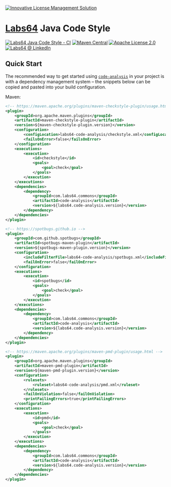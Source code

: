 <a href="https://netlicensing.io"><img src="https://netlicensing.io/img/netlicensing-stage-twitter.jpg" alt="Innovative License Management Solution"></a>

# [Labs64](https://www.labs64.com) Java Code Style

[![Labs64 Java Code Style - CI](https://github.com/Labs64/code-analysis/actions/workflows/code-analysis-ci.yml/badge.svg)](https://github.com/Labs64/code-analysis/actions/workflows/code-analysis-ci.yml)
[![Maven Central](https://maven-badges.herokuapp.com/maven-central/com.labs64.commons/code-analysis/badge.svg?style=flat)](https://maven-badges.herokuapp.com/maven-central/com.labs64.commons/code-analysis)
[![Apache License 2.0](https://img.shields.io/badge/License-Apache%202.0-blue.svg)](https://github.com/Labs64/code-analysis/blob/master/LICENSE)
[![Labs64 @ LinkedIn](https://img.shields.io/badge/Labs64-0077B5.svg?logo=LinkedIn)](https://www.linkedin.com/company/labs64-gmbh/)

## Quick Start

The recommended way to get started using [`code-analysis`](https://search.maven.org/#search%7Cga%7C1%7Cg%3A%22com.labs64.commons%22) in your project is with a dependency management system – the snippets below can be copied and pasted into your build configuration.

Maven:
```xml
<!-- https://maven.apache.org/plugins/maven-checkstyle-plugin/usage.html -->
<plugin>
    <groupId>org.apache.maven.plugins</groupId>
    <artifactId>maven-checkstyle-plugin</artifactId>
    <version>${maven-checkstyle-plugin.version}</version>
    <configuration>
        <configLocation>labs64-code-analysis/checkstyle.xml</configLocation>
        <failsOnError>false</failsOnError>
    </configuration>
    <executions>
        <execution>
            <id>checkstyle</id>
            <goals>
                <goal>check</goal>
            </goals>
        </execution>
    </executions>
    <dependencies>
        <dependency>
            <groupId>com.labs64.commons</groupId>
            <artifactId>code-analysis</artifactId>
            <version>${labs64.code-analysis.version}</version>
        </dependency>
    </dependencies>
</plugin>

<!-- https://spotbugs.github.io -->
<plugin>
    <groupId>com.github.spotbugs</groupId>
    <artifactId>spotbugs-maven-plugin</artifactId>
    <version>${spotbugs-maven-plugin.version}</version>
    <configuration>
        <includeFilterFile>labs64-code-analysis/spotbugs.xml</includeFilterFile>
        <failOnError>false</failOnError>
    </configuration>
    <executions>
        <execution>
            <id>spotbugs</id>
            <goals>
                <goal>check</goal>
            </goals>
        </execution>
    </executions>
    <dependencies>
        <dependency>
            <groupId>com.labs64.commons</groupId>
            <artifactId>code-analysis</artifactId>
            <version>${labs64.code-analysis.version}</version>
        </dependency>
    </dependencies>
</plugin>

<!-- https://maven.apache.org/plugins/maven-pmd-plugin/usage.html -->
<plugin>
    <groupId>org.apache.maven.plugins</groupId>
    <artifactId>maven-pmd-plugin</artifactId>
    <version>${maven-pmd-plugin.version}</version>
    <configuration>
        <rulesets>
            <ruleset>labs64-code-analysis/pmd.xml</ruleset>
        </rulesets>
        <failOnViolation>false</failOnViolation>
        <printFailingErrors>true</printFailingErrors>
    </configuration>
    <executions>
        <execution>
            <id>pmd</id>
            <goals>
                <goal>check</goal>
            </goals>
        </execution>
    </executions>
    <dependencies>
        <dependency>
            <groupId>com.labs64.commons</groupId>
            <artifactId>code-analysis</artifactId>
            <version>${labs64.code-analysis.version}</version>
        </dependency>
    </dependencies>
</plugin>
```
